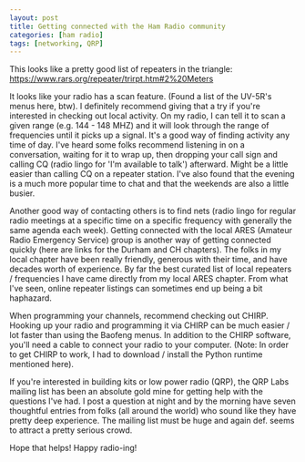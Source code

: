```yaml
---
layout: post
title: Getting connected with the Ham Radio community 
categories: [ham radio]
tags: [networking, QRP]
---
```



This looks like a pretty good list of repeaters in the triangle:
https://www.rars.org/repeater/trirpt.htm#2%20Meters

It looks like your radio has a scan feature. (Found a list of the UV-5R's menus here, btw). I definitely recommend giving that a try if you're interested in checking out local activity. On my radio, I can tell it to scan a given range (e.g. 144 - 148 MHZ) and it will look through the range of frequencies until it picks up a signal. It's a good way of finding activity any time of day. I've heard some folks recommend listening in on a conversation, waiting for it to wrap up, then dropping your call sign and calling CQ (radio lingo for 'I'm available to talk') afterward. Might be a little easier than calling CQ on a repeater station. I've also found that the evening is a much more popular time to chat and that the weekends are also a little busier.

Another good way of contacting others is to find nets (radio lingo for regular radio meetings at a specific time on a specific frequency with generally the same agenda each week). Getting connected with the local ARES (Amateur Radio Emergency Service) group is another way of getting connected quickly (here are links for the Durham and CH chapters). The folks in my local chapter have been really friendly, generous with their time, and have decades worth of experience. By far the best curated list of local repeaters / frequencies I have came directly from my local ARES chapter. From what I've seen, online repeater listings can sometimes end up being a bit haphazard.

When programming your channels, recommend checking out CHIRP. Hooking up your radio and programming it via CHIRP can be much easier / lot faster than using the Baofeng menus. In addition to the CHIRP software, you'll need a cable to connect your radio to your computer. (Note: In order to get CHIRP to work, I had to download / install the Python runtime mentioned here).

If you're interested in building kits or low power radio (QRP), the QRP Labs mailing list has been an absolute gold mine for getting help with the questions I've had. I post a question at night and by the morning have seven thoughtful entries from folks (all around the world) who sound like they have pretty deep experience. The mailing list must be huge and again def. seems to attract a pretty serious crowd.

Hope that helps! Happy radio-ing!
